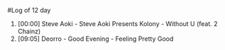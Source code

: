 #Log of 12 day

1. [00:00] Steve Aoki - Steve Aoki Presents Kolony - Without U (feat. 2 Chainz)
1. [09:05] Deorro - Good Evening - Feeling Pretty Good
